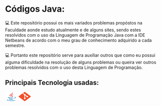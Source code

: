 # Códigos Java:

💻 Este repositório possui os mais variados problemas propóstos na Faculdade aonde estudo atualmente e de alguns sites, sendo estes resolvidos com o uso da Linguagem de Programação Java  com a IDE Netbeans de acordo com o meu grau de conhecimento adquirido a cada semestre.

💻 Portanto este repositório serve para auxíliar outros que como eu possui alguma dificuldade na resolução de alguns problemas ou queira ver outros problemas resolvidos com o uso desta Linguagem de Programação.

##

## Principais Tecnologia usadas:


<img align="center" alt="Paulo-Java" height="30" width="40" src="https://github.com/devicons/devicon/blob/master/icons/java/java-original.svg"> <img align="center" alt="Paulo-Git" height="30" width="40" src="https://raw.githubusercontent.com/devicons/devicon/master/icons/git/git-plain.svg"> 

